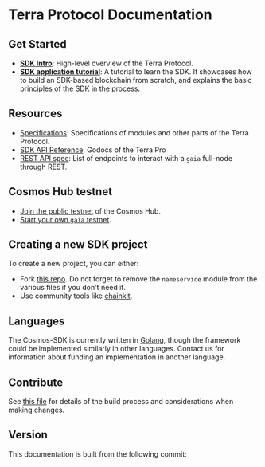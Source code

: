 # Terra Protocol Documentation

## Get Started

-  **[SDK Intro](./intro/README.md)**: High-level overview of the Terra Protocol. 
-  **[SDK application tutorial](https://github.com/cosmos/sdk-application-tutorial)**: A tutorial to learn the SDK. It showcases how to build an SDK-based blockchain from scratch, and explains the basic principles of the SDK in the process.

## Resources

- [Specifications](./spec/README.md): Specifications of modules and other parts of the Terra Protocol.  
- [SDK API Reference](https://godoc.org/github.com/cosmos/cosmos-sdk): Godocs of the Terra Pro
- [REST API spec](https://cosmos.network/rpc/): List of endpoints to interact with a `gaia` full-node through REST.

## Cosmos Hub testnet

- [Join the public testnet](./gaia/join-testnet.md) of the Cosmos Hub.
- [Start your own `gaia` testnet](./gaia/deploy-testnet.md).

## Creating a new SDK project

To create a new project, you can either:

- Fork [this repo](https://github.com/cosmos/sdk-application-tutorial/). Do not forget to remove the `nameservice` module from the various files if you don't need it. 
- Use community tools like [chainkit](https://github.com/blocklayerhq/chainkit).

## Languages

The Cosmos-SDK is currently written in [Golang](https://golang.org/), though the
framework could be implemented similarly in other languages.
Contact us for information about funding an implementation in another language.

## Contribute

See [this file](https://github.com/cosmos/cosmos-sdk/blob/master/docs/DOCS_README.md) for details of the build process and
considerations when making changes.

## Version

 This documentation is built from the following commit: